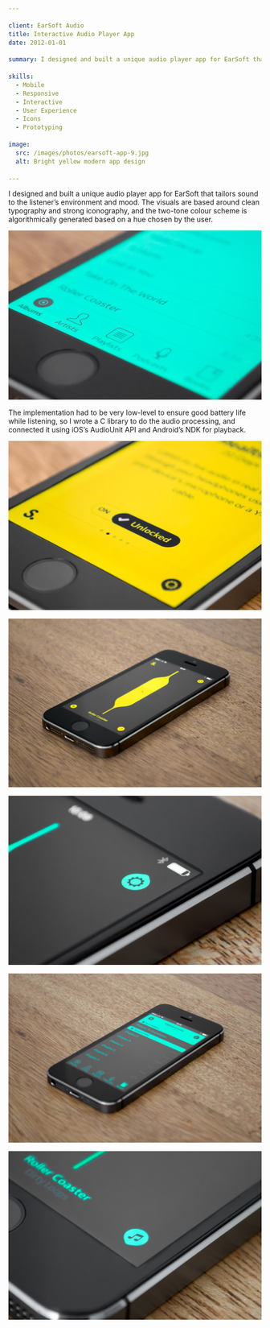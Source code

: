 ```yaml
---

client: EarSoft Audio
title: Interactive Audio Player App
date: 2012-01-01

summary: I designed and built a unique audio player app for EarSoft that tailors sound to the listener’s environment and mood.

skills:
  - Mobile
  - Responsive
  - Interactive
  - User Experience
  - Icons
  - Prototyping

image:
  src: /images/photos/earsoft-app-9.jpg
  alt: Bright yellow modern app design

---
```


I designed and built a unique audio player app for EarSoft that tailors sound to the listener’s environment and mood. The visuals are based around clean typography and strong iconography, and the two-tone colour scheme is algorithmically generated based on a hue chosen by the user.

![EarSoft App Design Detail 4](/images/photos/earsoft-app-11.jpg "EarSoft App Design Detail")


The implementation had to be very low-level to ensure good battery life while listening, so I wrote a C library to do the audio processing, and connected it using iOS’s AudioUnit API and Android’s NDK for playback.

![App design detail](/images/photos/earsoft-app-9.jpg "App design detail")

![App design detail](/images/photos/earsoft-app-1a.jpg "App design detail")

![App design detail](/images/photos/earsoft-app-2.jpg "App design detail")

![App design detail](/images/photos/earsoft-app-1b.jpg "App design detail")

![App design detail](/images/photos/earsoft-app-3.jpg "App design detail")
